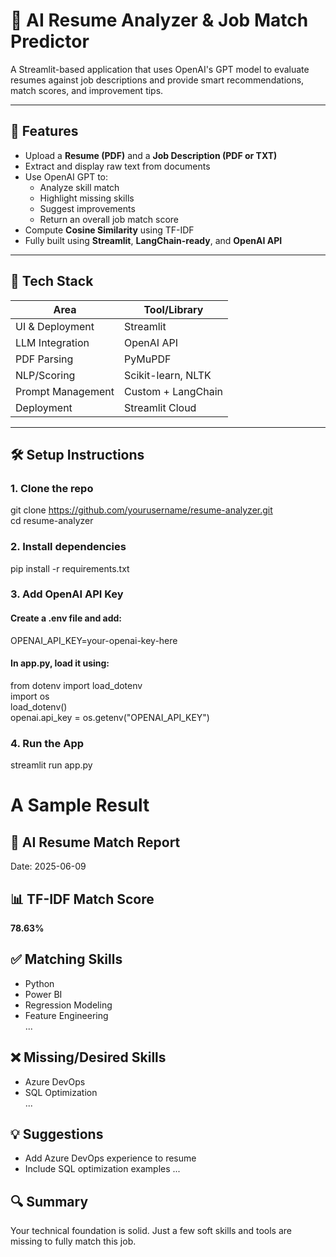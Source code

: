 # 📄 AI Resume Analyzer & Job Match Predictor

A Streamlit-based application that uses OpenAI's GPT model to evaluate resumes against job descriptions and provide smart recommendations, match scores, and improvement tips.

---

## 🚀 Features

- Upload a **Resume (PDF)** and a **Job Description (PDF or TXT)**
- Extract and display raw text from documents
- Use OpenAI GPT to:
  - Analyze skill match
  - Highlight missing skills
  - Suggest improvements
  - Return an overall job match score
- Compute **Cosine Similarity** using TF-IDF
- Fully built using **Streamlit**, **LangChain-ready**, and **OpenAI API**

---

## 🧰 Tech Stack

| Area                | Tool/Library           |
|---------------------|------------------------|
| UI & Deployment     | Streamlit              |
| LLM Integration     | OpenAI API             |
| PDF Parsing         | PyMuPDF                |
| NLP/Scoring         | Scikit-learn, NLTK     |
| Prompt Management   | Custom + LangChain     |
| Deployment          | Streamlit Cloud        |

---

## 🛠️ Setup Instructions

### 1. Clone the repo

git clone https://github.com/yourusername/resume-analyzer.git<br/>
cd resume-analyzer

### 2. Install dependencies

pip install -r requirements.txt

### 3. Add OpenAI API Key

#### Create a .env file and add:
OPENAI_API_KEY=your-openai-key-here

#### In app.py, load it using:<br/>

from dotenv import load_dotenv <br/>
import os<br/>
load_dotenv()<br/>
openai.api_key = os.getenv("OPENAI_API_KEY")


### 4. Run the App

streamlit run app.py


# A Sample Result 

## 🧠 AI Resume Match Report
Date: 2025-06-09

## 📊 TF-IDF Match Score
**78.63%**

## ✅ Matching Skills
- Python  
- Power BI  
- Regression Modeling  
- Feature Engineering  
...

## ❌ Missing/Desired Skills
- Azure DevOps  
- SQL Optimization  
...

## 💡 Suggestions
- Add Azure DevOps experience to resume
- Include SQL optimization examples
...

## 🔍 Summary
Your technical foundation is solid. Just a few soft skills and tools are missing to fully match this job.

